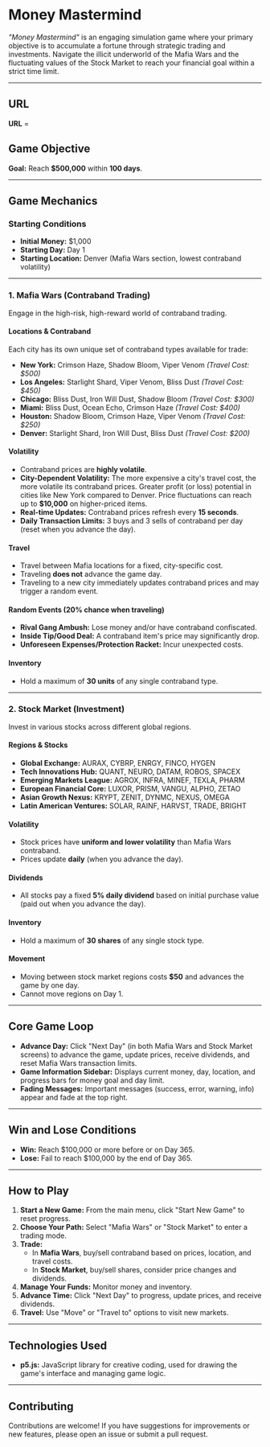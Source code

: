 # Money Mastermind

*"Money Mastermind"* is an engaging simulation game where your primary objective is to accumulate a fortune through strategic trading and investments. Navigate the illicit underworld of the Mafia Wars and the fluctuating values of the Stock Market to reach your financial goal within a strict time limit.

---

## URL
**URL** = 

## Game Objective

**Goal:** Reach **$500,000** within **100 days**.

---

## Game Mechanics

### Starting Conditions

- **Initial Money:** $1,000
- **Starting Day:** Day 1
- **Starting Location:** Denver (Mafia Wars section, lowest contraband volatility)

---

### 1. Mafia Wars (Contraband Trading)

Engage in the high-risk, high-reward world of contraband trading.

#### Locations & Contraband

Each city has its own unique set of contraband types available for trade:

- **New York:** Crimson Haze, Shadow Bloom, Viper Venom _(Travel Cost: $500)_
- **Los Angeles:** Starlight Shard, Viper Venom, Bliss Dust _(Travel Cost: $450)_
- **Chicago:** Bliss Dust, Iron Will Dust, Shadow Bloom _(Travel Cost: $300)_
- **Miami:** Bliss Dust, Ocean Echo, Crimson Haze _(Travel Cost: $400)_
- **Houston:** Shadow Bloom, Crimson Haze, Viper Venom _(Travel Cost: $250)_
- **Denver:** Starlight Shard, Iron Will Dust, Bliss Dust _(Travel Cost: $200)_

#### Volatility

- Contraband prices are **highly volatile**.
- **City-Dependent Volatility:** The more expensive a city's travel cost, the more volatile its contraband prices. Greater profit (or loss) potential in cities like New York compared to Denver. Price fluctuations can reach up to **$10,000** on higher-priced items.
- **Real-time Updates:** Contraband prices refresh every **15 seconds**.
- **Daily Transaction Limits:** 3 buys and 3 sells of contraband per day (reset when you advance the day).

#### Travel

- Travel between Mafia locations for a fixed, city-specific cost.
- Traveling **does not** advance the game day.
- Traveling to a new city immediately updates contraband prices and may trigger a random event.

#### Random Events (20% chance when traveling)

- **Rival Gang Ambush:** Lose money and/or have contraband confiscated.
- **Inside Tip/Good Deal:** A contraband item's price may significantly drop.
- **Unforeseen Expenses/Protection Racket:** Incur unexpected costs.

#### Inventory

- Hold a maximum of **30 units** of any single contraband type.

---

### 2. Stock Market (Investment)

Invest in various stocks across different global regions.

#### Regions & Stocks

- **Global Exchange:** AURAX, CYBRP, ENRGY, FINCO, HYGEN
- **Tech Innovations Hub:** QUANT, NEURO, DATAM, ROBOS, SPACEX
- **Emerging Markets League:** AGROX, INFRA, MINEF, TEXLA, PHARM
- **European Financial Core:** LUXOR, PRISM, VANGU, ALPHO, ZETAO
- **Asian Growth Nexus:** KRYPT, ZENIT, DYNMC, NEXUS, OMEGA
- **Latin American Ventures:** SOLAR, RAINF, HARVST, TRADE, BRIGHT

#### Volatility

- Stock prices have **uniform and lower volatility** than Mafia Wars contraband.
- Prices update **daily** (when you advance the day).

#### Dividends

- All stocks pay a fixed **5% daily dividend** based on initial purchase value (paid out when you advance the day).

#### Inventory

- Hold a maximum of **30 shares** of any single stock type.

#### Movement

- Moving between stock market regions costs **$50** and advances the game by one day.
- Cannot move regions on Day 1.

---

## Core Game Loop

- **Advance Day:** Click "Next Day" (in both Mafia Wars and Stock Market screens) to advance the game, update prices, receive dividends, and reset Mafia Wars transaction limits.
- **Game Information Sidebar:** Displays current money, day, location, and progress bars for money goal and day limit.
- **Fading Messages:** Important messages (success, error, warning, info) appear and fade at the top right.

---

## Win and Lose Conditions

- **Win:** Reach $100,000 or more before or on Day 365.
- **Lose:** Fail to reach $100,000 by the end of Day 365.

---

## How to Play

1. **Start a New Game:** From the main menu, click "Start New Game" to reset progress.
2. **Choose Your Path:** Select "Mafia Wars" or "Stock Market" to enter a trading mode.
3. **Trade:**
   - In **Mafia Wars**, buy/sell contraband based on prices, location, and travel costs.
   - In **Stock Market**, buy/sell shares, consider price changes and dividends.
4. **Manage Your Funds:** Monitor money and inventory.
5. **Advance Time:** Click "Next Day" to progress, update prices, and receive dividends.
6. **Travel:** Use "Move" or "Travel to" options to visit new markets.

---

## Technologies Used

- **p5.js:** JavaScript library for creative coding, used for drawing the game's interface and managing game logic.

---

## Contributing

Contributions are welcome! If you have suggestions for improvements or new features, please open an issue or submit a pull request.

